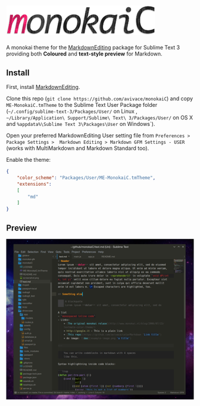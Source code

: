 # <img src=".meta/logo.png" alt="monokaiC" width="400px"/>

A monokai theme for the [MarkdownEditing](https://github.com/SublimeText-Markdown/MarkdownEditing) package for Sublime Text 3 providing both **Coloured** and **text-style preview** for Markdown.

## Install

First, install [MarkdownEditing](https://github.com/SublimeText-Markdown/MarkdownEditing).

Clone this repo (`git clone https://github.com/avivace/monokaiC`) and copy `ME-MonokaiC.tmTheme` to the Sublime Text User Package folder (`~/.config/sublime-text-3/Packages/User/` on Linux , `~/Library/Application\ Support/Sublime\ Text\ 3/Packages/User/` on OS X and `%appdata%\Sublime Text 3\Packages\User` on Windows`).

Open your preferred MarkdownEditing User setting file from `Preferences > Package Settings >  Markdown Editing > Markdown GFM Settings - USER` (works with MultiMarkdown and Markdown Standard too).

Enable the theme:

```json
{
    "color_scheme": "Packages/User/ME-MonokaiC.tmTheme",
    "extensions":
    [
        "md"
    ]
}
```

## Preview
![example image](.meta/screenshot.png)
